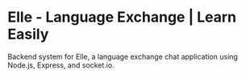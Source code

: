 # Elle - Language Exchange | Learn Easily

Backend system for Elle, a language exchange chat application using Node.js,
Express, and socket.io.
